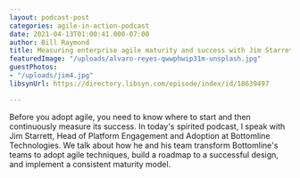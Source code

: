 ```yaml
---
layout: podcast-post
categories: agile-in-action-podcast
date: 2021-04-13T01:00:41.000-07:00
author: Bill Raymond
title: Measuring enterprise agile maturity and success with Jim Starrett at Bottomline-(copy)
featuredImage: "/uploads/alvaro-reyes-qwwphwip31m-unsplash.jpg"
guestPhotos:
- "/uploads/jim4.jpg"
libsynUrl: https://directory.libsyn.com/episode/index/id/18639497

---
```

Before you adopt agile, you need to know where to start and then continuously measure its success. In today's spirited podcast, I speak with Jim Starrett, Head of Platform Engagement and Adoption at Bottomline Technologies. We talk about how he and his team transform Bottomline's teams to adopt agile techniques, build a roadmap to a successful design, and implement a consistent maturity model.